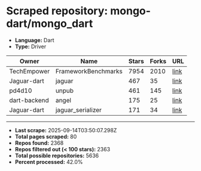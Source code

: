 # Scraped repository: mongo-dart/mongo_dart
* **Language:** Dart
* **Type:** Driver

| Owner | Name | Stars | Forks | URL |
|---|---|---|---|---|
| TechEmpower | FrameworkBenchmarks | 7954 | 2010 | [link](https://github.com/TechEmpower/FrameworkBenchmarks) |
| Jaguar-dart | jaguar | 467 | 35 | [link](https://github.com/Jaguar-dart/jaguar) |
| pd4d10 | unpub | 461 | 145 | [link](https://github.com/pd4d10/unpub) |
| dart-backend | angel | 175 | 25 | [link](https://github.com/dart-backend/angel) |
| Jaguar-dart | jaguar_serializer | 171 | 34 | [link](https://github.com/Jaguar-dart/jaguar_serializer) |

---
* **Last scrape:** 2025-09-14T03:50:07.298Z
* **Total pages scraped:** 80
* **Repos found:** 2368
* **Repos filtered out (< 100 stars):** 2363
* **Total possible repositories:** 5636
* **Percent processed:** 42.0%
